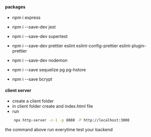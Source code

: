 #### packages
- npm i express
- npm i --save-dev jest
- npm i --save-dev supertest
- npm i --save-dev prettier eslint eslint-config-prettier eslint-plugin-prettier
- npm i --save-dev nodemon

- npm i --save sequelize pg pg-hstore
- npm i --save bcrypt

#### client server
- create a client folder
- in client folder create and index.html file
- run
```bash
    npx http-server -c-1 -p 8080 -P http://localhost:3000
```
the command above run everytime test your backend